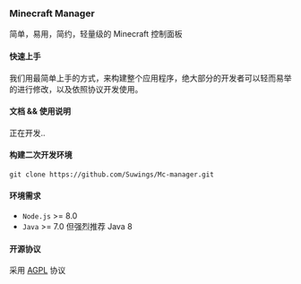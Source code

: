 ### Minecraft Manager
简单，易用，简约，轻量级的 Minecraft 控制面板



#### 快速上手
我们用最简单上手的方式，来构建整个应用程序，绝大部分的开发者可以轻而易举的进行修改，以及依照协议开发使用。



#### 文档 && 使用说明
正在开发..



#### 构建二次开发环境
```
git clone https://github.com/Suwings/Mc-manager.git
```



#### 环境需求
- `Node.js` >= 8.0
- `Java`    >= 7.0 但强烈推荐 Java 8



#### 开源协议
采用 [AGPL](./LICENSE "AGPL") 协议
